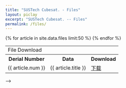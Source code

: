 ```yaml
---
title: "SUSTech Cubesat. - Files"
layout: piclay
excerpt: "SUSTech Cubesat. -- Files"
permalink: /files/
---
```


<table id="dataListTable" class="table table-condensed table-hover" style="display:block;">
    <tbody> 
        <tr>
            <td class='title' colspan='3'>
                File Download
            </td>
        </tr>            
        <tr>
            <th class="sort1">
                Derial Number
            </th>
            <th class="sort2 text-center">
                Data
            </th>
            <th class="sort3">
                Download
            </th>
        </tr>
        {% for article in site.data.files limit:50 %}
        <tr>
            <td class="sort1">
                {{ article.num }}
            </td>
            <td id="aa" class="sort2">
                {{ article.title }}
            </td>
            <td class="sort3">
                <a id="ContentPlaceHolder1_rf_rep_DataList_down_allow_0" href="{{ site.url }}{{ site.baseurl }}/downloads/try.rar" target="_blank">下载</a>
            </td>
        </tr>
        {% endfor %}      
        <!-- <tr>
            <td class="sort1">
                1
            </td>
            <td id="aa" class="sort2">
                try.rar
            </td>
            <td class="sort3">
                <a id="ContentPlaceHolder1_rf_rep_DataList_down_allow_0" href="{{ site.url }}{{ site.baseurl }}/downloads/try.rar" target="_blank">下载</a>
            </td>
        </tr>
        <tr>
            <td class="sort1">
                2
            </td>
            <td id="aa" class="sort2">
                beijing.rar
            </td>
            <td class="sort3"> 
                <a id="ContentPlaceHolder1_rf_rep_DataList_down_allow_1" href="download.aspx?FileID=778" target="_blank">下载</a>
            </td>
        </tr>
        <tr>
            <td class="sort1">
                3
            </td>
            <td id="aa" class="sort2">
                chongqing.rar
            </td>
            <td class="sort3">  
                <a id="ContentPlaceHolder1_rf_rep_DataList_down_allow_2" href="download.aspx?FileID=779" target="_blank">下载</a>
            </td>
        </tr>
        <tr>
            <td class="sort1">
                4
            </td>
            <td id="aa" class="sort2">
                fujian.rar
            </td>
            <td class="sort3">               
                <a id="ContentPlaceHolder1_rf_rep_DataList_down_allow_3" href="download.aspx?FileID=1258" target="_blank">下载</a>
            </td>
        </tr>
        <tr>
            <td class="sort1">
                5
            </td>
            <td id="aa" class="sort2">
                gansu.rar
            </td>
            <td class="sort3">   
                <a id="ContentPlaceHolder1_rf_rep_DataList_down_allow_4" href="download.aspx?FileID=1339" target="_blank">下载</a>
            </td>
        </tr>
        <tr>
            <td class="sort1">
                6
            </td>
            <td id="aa" class="sort2">
                guangdong.rar
            </td>
            <td class="sort3"> 
                <a id="ContentPlaceHolder1_rf_rep_DataList_down_allow_5" href="download.aspx?FileID=1259" target="_blank">下载</a>
            </td>
        </tr>
        <tr>
            <td class="sort1">
                7
            </td>
            <td id="aa" class="sort2">
                guangxi.rar
            </td>
            <td class="sort3">        
                <a id="ContentPlaceHolder1_rf_rep_DataList_down_allow_6" href="download.aspx?FileID=1340" target="_blank">下载</a>
            </td>
        </tr>
        <tr>
            <td class="sort1">
                8
            </td>
            <td id="aa" class="sort2">
                guizhou.rar
            </td>
            <td class="sort3">  
                <a id="ContentPlaceHolder1_rf_rep_DataList_down_allow_7" href="download.aspx?FileID=1260" target="_blank">下载</a>
            </td>
        </tr>
        <tr>
            <td class="sort1">
                9
            </td>
            <td id="aa" class="sort2">
                hainan.rar
            </td>
            <td class="sort3">                  
                <a id="ContentPlaceHolder1_rf_rep_DataList_down_allow_8" href="download.aspx?FileID=1261" target="_blank">下载</a>
            </td>
        </tr>             
        <tr>
            <td class="sort1">
                10
            </td>
            <td id="aa" class="sort2">
                hebei.rar
            </td>
            <td class="sort3">                   
                <a id="ContentPlaceHolder1_rf_rep_DataList_down_allow_9" href="download.aspx?FileID=780" target="_blank">下载</a>
            </td>
        </tr>
        <tr>
            <td class="sort1">
                11
            </td>
            <td id="aa" class="sort2">
                heilj.rar
            </td>
            <td class="sort3">            
                <a id="ContentPlaceHolder1_rf_rep_DataList_down_allow_10" href="download.aspx?FileID=1341" target="_blank">下载</a>
            </td>
        </tr>    
        <tr>
            <td class="sort1">
                12
            </td>
            <td id="aa" class="sort2">
                henan.rar
            </td>
            <td class="sort3">                    
                <a id="ContentPlaceHolder1_rf_rep_DataList_down_allow_11" href="download.aspx?FileID=1262" target="_blank">下载</a>
            </td>
        </tr>            
        <tr>
            <td class="sort1">
                13
            </td>
            <td id="aa" class="sort2">
                hubei.rar
            </td>
            <td class="sort3">                         
                <a id="ContentPlaceHolder1_rf_rep_DataList_down_allow_12" href="download.aspx?FileID=1342" target="_blank">下载</a>
            </td>
        </tr>            
        <tr>
            <td class="sort1">
                14
            </td>
            <td id="aa" class="sort2">
                hunan.rar
            </td>
            <td class="sort3">             
                <a id="ContentPlaceHolder1_rf_rep_DataList_down_allow_13" href="download.aspx?FileID=1343" target="_blank">下载</a>
            </td>
        </tr>
        <tr>
            <td class="sort1">
                15
            </td>
            <td id="aa" class="sort2">
                info.rar
            </td>
            <td class="sort3">      
                <a id="ContentPlaceHolder1_rf_rep_DataList_down_allow_14" href="download.aspx?FileID=1344" target="_blank">下载</a>
            </td>
        </tr>
        <tr>
            <td class="sort1">
                16
            </td>
            <td id="aa" class="sort2">
                jiangsu.rar
            </td>
            <td class="sort3">
                <a id="ContentPlaceHolder1_rf_rep_DataList_down_allow_15" href="download.aspx?FileID=781" target="_blank">下载</a>
            </td>
        </tr>
        <tr>
            <td class="sort1">
                17
            </td>
            <td id="aa" class="sort2">
                jiangxi.rar
            </td>
            <td class="sort3">   
                <a id="ContentPlaceHolder1_rf_rep_DataList_down_allow_16" href="download.aspx?FileID=1263" target="_blank">下载</a>
            </td>
        </tr>
        <tr>
            <td class="sort1">
                18
            </td>
            <td id="aa" class="sort2">
                jilin.rar
            </td>
            <td class="sort3">    
                <a id="ContentPlaceHolder1_rf_rep_DataList_down_allow_17" href="download.aspx?FileID=1345" target="_blank">下载</a>
            </td>
        </tr>
        <tr>
            <td class="sort1">
                19
            </td>
            <td id="aa" class="sort2">
                liaoning.rar
            </td>
            <td class="sort3">          
                <a id="ContentPlaceHolder1_rf_rep_DataList_down_allow_18" href="download.aspx?FileID=1346" target="_blank">下载</a>
            </td>
        </tr> 
        <tr>
            <td class="sort1">
                20
            </td>
            <td id="aa" class="sort2">
                neimeng.rar
            </td>
            <td class="sort3">    
                <a id="ContentPlaceHolder1_rf_rep_DataList_down_allow_19" href="download.aspx?FileID=1347" target="_blank">下载</a>
            </td>
        </tr>
        <tr>
            <td class="sort1">
                21
            </td>
            <td id="aa" class="sort2">
                ningxia.rar
            </td>
            <td class="sort3">                     
                <a id="ContentPlaceHolder1_rf_rep_DataList_down_allow_20" href="download.aspx?FileID=1348" target="_blank">下载</a>
            </td>
        </tr> 
        <tr>
            <td class="sort1">
                22
            </td>
            <td id="aa" class="sort2">
                qinghai.rar
            </td>
            <td class="sort3">     
                <a id="ContentPlaceHolder1_rf_rep_DataList_down_allow_21" href="download.aspx?FileID=1349" target="_blank">下载</a>
            </td>
        </tr>
        <tr>
            <td class="sort1">
                23
            </td>
            <td id="aa" class="sort2">
                shaanxi.rar
            </td>
            <td class="sort3">    
                <a id="ContentPlaceHolder1_rf_rep_DataList_down_allow_22" href="download.aspx?FileID=1350" target="_blank">下载</a>
            </td>
        </tr>
        <tr>
            <td class="sort1">
                24
            </td>
            <td id="aa" class="sort2">
                shandong.rar
            </td>
            <td class="sort3">    
                <a id="ContentPlaceHolder1_rf_rep_DataList_down_allow_23" href="download.aspx?FileID=782" target="_blank">下载</a>
            </td>
        </tr>  
        <tr>
            <td class="sort1">
                25
            </td>
            <td id="aa" class="sort2">
                shanghai.rar
            </td>
            <td class="sort3">                   
                <a id="ContentPlaceHolder1_rf_rep_DataList_down_allow_24" href="download.aspx?FileID=783" target="_blank">下载</a>
            </td>
        </tr>     
        <tr>
            <td class="sort1">
                26
            </td>
            <td id="aa" class="sort2">
                shanxi.rar
            </td>
            <td class="sort3">                      
                <a id="ContentPlaceHolder1_rf_rep_DataList_down_allow_25" href="download.aspx?FileID=1264" target="_blank">下载</a>
            </td>
        </tr>
        <tr>
            <td class="sort1">
                27
            </td>
            <td id="aa" class="sort2">
                sichuan.rar
            </td>
            <td class="sort3">                       
                <a id="ContentPlaceHolder1_rf_rep_DataList_down_allow_26" href="download.aspx?FileID=1351" target="_blank">下载</a>
            </td>
        </tr>
        <tr>
            <td class="sort1">
                28
            </td>
            <td id="aa" class="sort2">
                taiwan.rar
            </td>
            <td class="sort3">   
                <a id="ContentPlaceHolder1_rf_rep_DataList_down_allow_27" href="download.aspx?FileID=1352" target="_blank">下载</a>
            </td>
        </tr>
        <tr>
            <td class="sort1">
                29
            </td>
            <td id="aa" class="sort2">
                tianjin.rar
            </td>
            <td class="sort3">                        
                <a id="ContentPlaceHolder1_rf_rep_DataList_down_allow_28" href="download.aspx?FileID=784" target="_blank">下载</a>
            </td>
        </tr>
        <tr>
            <td class="sort1">
                30
            </td>
            <td id="aa" class="sort2">
                xinjiang.rar
            </td>
            <td class="sort3">    
                <a id="ContentPlaceHolder1_rf_rep_DataList_down_allow_29" href="download.aspx?FileID=1353" target="_blank">下载</a>
            </td>
        </tr>
        <tr>
            <td class="sort1">
                31
            </td>
            <td id="aa" class="sort2">
                xizang.rar
            </td>
            <td class="sort3">                     
                <a id="ContentPlaceHolder1_rf_rep_DataList_down_allow_30" href="download.aspx?FileID=1354" target="_blank">下载</a>
            </td>
        </tr>
        <tr>
            <td class="sort1">
                32
            </td>
            <td id="aa" class="sort2">
                yunnan.rar
            </td>
            <td class="sort3">
                <a id="ContentPlaceHolder1_rf_rep_DataList_down_allow_31" href="download.aspx?FileID=1355" target="_blank">下载</a>
            </td>
        </tr>
        <tr>
            <td class="sort1">
                33
            </td>
            <td id="aa" class="sort2">
                zhejiang.rar
            </td>
            <td class="sort3">    
                <a id="ContentPlaceHolder1_rf_rep_DataList_down_allow_32" href="download.aspx?FileID=1265" target="_blank">下载</a>
            </td>
        </tr>         -->
    </tbody>
</table>

<!-- # Pictures
Jump to: [Leiden](#leiden), [ETHZ](#ethz), [Cornell](#cornell), [St Andrews](#st-andrews)


<!-- ## Leiden

#### Timelapse of our STM assembling [(see LION news item)](https://www.physics.leidenuniv.nl/index.php?id=11573&news=867&type=lion&ln=EN):
<iframe width="560" height="315" src="https://www.youtube.com/embed/3iKvUMv1h5A" frameborder="0" allowfullscreen></iframe>

#### Gallery
(Right-click *'view image'* to see a larger image.)
{% assign number_printed = 0 %}
{% for pic in site.data.pictures_Leiden %}

{% assign even_odd = number_printed | modulo: 4 %}

{% if even_odd == 0 %}
<div class="row">
{% endif %}

<div class="col-sm-3 clearfix">
<img src="{{ site.url }}{{ site.baseurl }}/images/picpic/Gallery/{{ pic.image }}" class="img-responsive" width="95%" style="float: left" />
</div>

{% assign number_printed = number_printed | plus: 1 %}

{% if even_odd > 2 %}
</div>
{% endif %}


{% endfor %}

{% assign even_odd = number_printed | modulo: 4 %}
{% if even_odd == 1 %}
</div>
{% endif %}

{% if even_odd == 2 %}
</div>
{% endif %}

{% if even_odd == 3 %}
</div>
{% endif %}

<p> &nbsp; </p>

First advertisement.
<figure>
<img src="{{ site.url }}{{ site.baseurl }}/images/picpic/WebpageLeiden_red.jpg" width="60%" >
</figure>


## ETHZ
From the [group of Andreas Wallraff](http://www.qudev.ethz.ch/).
<figure>
<img src="{{ site.url }}{{ site.baseurl }}/images/picpic/WebpageETH_red.jpg" width="60%">
</figure>

## Cornell
From the [group of Seamus JC Davis](http://davisgroup.lassp.cornell.edu).
<figure>
<img src="{{ site.url }}{{ site.baseurl }}/images/picpic/WebpageCornell_red.jpg" width="60%">
</figure>

## St Andrews
From the [group of Felix Baumberger](http://dqmp.unige.ch/baumberger/) (now at University of Geneva).
<figure>
<img src="{{ site.url }}{{ site.baseurl }}/images/picpic/WebpageSTA_red.jpg" width="60%">
</figure> --> -->
